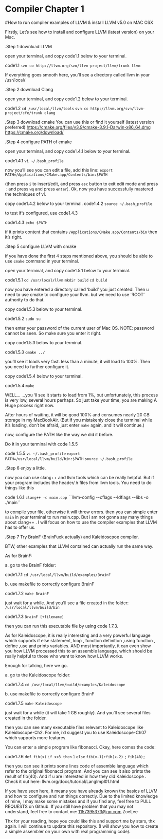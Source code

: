 # Compiler	Chapter 1

#How to run compiler examples of LLVM & install LLVM v5.0 on MAC OSX 


Firstly, Let’s see how to install and configure LLVM (latest version) on your Mac.

.Step	1	download LLVM 

open your terminal, and copy code1.1 below to your terminal.
	
code1.1
`svn co http://llvm.org/svn/llvm-project/llvm/trunk llvm`

If everything goes smooth here, you’ll see a directory called llvm in your /usr/local/

.Step	2	download Clang 

open your terminal, and copy code1.2 below to your terminal.

code1.2
`cd /usr/local/llvm/tools`
`svn co http://llvm.org/svn/llvm-project/cfe/trunk clang`

.Step	3	download cmake
You can use this or find it yourself (latest version preferred)
https://cmake.org/files/v3.9/cmake-3.9.1-Darwin-x86_64.dmg
https://cmake.org/download/

.Step	4	configure PATH of cmake

open your terminal, and copy code1.4.1 below to your terminal.

code1.4.1
`vi ~/.bash_profile`	

now you’ll see you can edit a file, add this line: 
`export PATH=/Applications/CMake.app/Contents/bin:$PATH`

(then press `i` to insert/edit, and press `esc` button to exit edit mode and press `:` and press `wq` and press `enter`). Ok, now you have  successfully mastered the techniques of vi.

copy code1.4.2 below to your terminal. 
code1.4.2 
`source ~/.bash_profile`

to test if’s configured, use code1.4.3

code1.4.3
`echo $PATH`

if it prints content that contains `/Applications/CMake.app/Contents/bin` then it’s right.

.Step	5	configure LLVM with cmake

if you have done the first 4 steps mentioned above, you should be able to use `cmake` command in your terminal. 

open your terminal, and copy code1.5.1 below to your terminal.

code1.5.1
`cd /usr/local/llvm`
`mkdir build`
`cd build`


now you have entered a directory called ‘build’ you just created. Then u need to use cmake to configure your llvm. but  we need to use ‘ROOT’ authority to do that.

copy code1.5.3 below to your terminal.

code1.5.2
`sudo su`

then enter your password of the current user of Mac OS. NOTE: password cannot be seen. So make sure you enter it right.

copy code1.5.3 below to your terminal.

code1.5.3
`cmake ../`

you’ll see it loads very fast. less than a minute, it will load to 100%. Then you need to further configure it.

copy code1.5.4 below to your terminal.

code1.5.4
`make`

WELL… …you ‘ll see it starts to load from 1%, but unfortunately, this process is very low, several hours perhaps. So just take your time, you are making A Huge process right now.

After hours of waiting, it will be good 100% and consumes nearly 20 GB storage in my MacBookAir. (But if you mistakenly close the terminal while it’s loading, don’t be afraid, just enter `make` again, and it will continue.)

now, configure the PATH like the way we did it before.
  
Do it in your terminal with code 1.5.5

code 1.5.5
`vi ~/.bash_profile`
`export PATH=/usr/local/llvm/build/bin:$PATH`
`source ~/.bash_profile`

.Step	6	enjoy a little.

now you can use clang++ and llvm tools which can be really helpful. But if your program includes the header/.h files from llvm tools. You need to do things like this 

code 1.6.1
`clang++ -c main.cpp `\``llvm-config --cflags --ldflags --libs -o ./main\``

to compile your file, otherwise it will throw errors. 
then you can simple enter `main` in your terminal to run main.cpp.
But i am not gonna say many things about clang++ . I will focus on how to use the compiler examples that LLVM has to offer us.


.Step	7	Try BrainF (BrainFuck actually) and Kaleidoscpoe compiler. 

BTW, other examples that LLVM contained can actually run the same way.



As for BrainF:

a. go to the BrainF folder:

code1.7.1
`cd /usr/local/llvm/build/examples/BrainF`

b. use makefile to correctly configure BrainF

code1.7.2
`make BrainF`

just wait for a while. And you’ll see a file created in the folder:
`/usr/local/llvm/build/bin`

code1.7.3 
`BrainF [+filename]`

then you can run this executable file by using code 1.7.3.


As for Kaleidoscope, it is really interesting and a very powerful language which supports if else statement, loop , function definition ,using function , define ,use and prints variables.	AND most importantly, it can even show you how LLVM processed this to an assemble language, which should be really helpful to those who want to know how LLVM works.

Enough for talking, here we go. 

a. go to the Kaleidoscope folder:

code1.7.4
`cd /usr/local/llvm/build/examples/Kaleidoscope`

b. use makefile to correctly configure BrainF

code1.7.5
`make Kaleidoscope`

just wait for a while (it will take 1 GB roughly). And you’ll see several files created in the folder.

then you can see many executable files relevant to Kaleidoscope like Kaleidoscope-Ch2.
For me, i’d suggest you to use Kaleidoscope-Ch07 which supports more features.

You can enter a simple program like fibonacci.
Okay, here comes the code:

code1.7.6
`def fib(x)`
`if x<3 then`
`1`
`else`
`fib(x-1)+fib(x-2)`
`;`
`fib(40);`


then you can see it prints some lines code of assemble language which refer to the original fibonacci program.
And you can see it also prints  the result of fib(40).
And if u are interested in how they did Kaleidoscope . Check it out here: 
llvm.org/docs/tutorial/Langlmpl01.html


If you have seen here, it means you have already known the basics of LLVM and how to configure and run things correctly. Due to the limited knowledge of mine, I may make some mistakes and if you find any, feel free to PULL REQUESTS on Github. If you still have problem that you may not understand, feel free to contact me:	1157395373@qq.com	ZoeLee

Thx for your reading, hope you could like this and support me by stars, thx again.
I will continue to update this repository. (I will show you how to create a simple assembler on your own with real programming code).














 
 


















	
